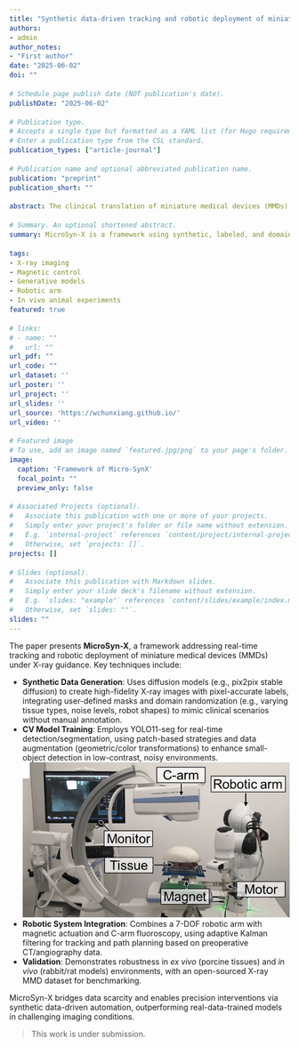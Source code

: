 ```yaml
---
title: "Synthetic data-driven tracking and robotic deployment of miniature medical devices via X-ray imaging"
authors:
- admin
author_notes:
- "First author"
date: "2025-06-02"
doi: ""

# Schedule page publish date (NOT publication's date).
publishDate: "2025-06-02"

# Publication type.
# Accepts a single type but formatted as a YAML list (for Hugo requirements).
# Enter a publication type from the CSL standard.
publication_types: ["article-journal"]

# Publication name and optional abbreviated publication name.
publication: "preprint"
publication_short: ""

abstract: The clinical translation of miniature medical devices (MMDs) for minimally invasive surgery promises transformative advances in biomedical engineering. However, their effective deployment in complex anatomies under real-time X-ray guidance presents challenges like low imaging quality and precise control. Manual identification and operation are labor-intensive and error-prone, while deep learning-based automation is limited by the scarcity of annotated X-ray datasets of MMDs due to costly data collection, laborious annotation, and privacy constraints. Here, we introduce MicroSyn-X, a framework of training computer vision models for robotic teleoperation using synthesized high-fidelity, pixel-accurate labelled, and domain-randomized X-ray images, eliminating manual data curation. The integration of MicroSyn-X into a teleoperated robotic system enables real-time localization and navigation of magnetic soft and liquid MMDs within diverse ex vivo and dynamic in vivo environments, demonstrating robustness under challenging imaging conditions of low contrast, high noise, and occlusion. We also open source the first X-ray MMD dataset to enable benchmarking. Addressing data scarcity and enabling real-time robotic navigation, this work advances robot-assisted minimally invasive surgery toward next-generation precision interventions.

# Summary. An optional shortened abstract.
summary: MicroSyn-X is a framework using synthetic, labeled, and domain-randomized X-ray images to train computer vision models for real-time robotic teleoperation of miniature medical devices (MMDs).

tags:
- X-ray imaging
- Magnetic control
- Generative models
- Robotic arm
- In vivo animal experiments
featured: true

# links:
# - name: ""
#   url: ""
url_pdf: ""
url_code: ""
url_dataset: ''
url_poster: ''
url_project: ''
url_slides: ''
url_source: 'https://wchunxiang.github.io/'
url_video: ''

# Featured image
# To use, add an image named `featured.jpg/png` to your page's folder. 
image:
  caption: 'Framework of Micro-SynX'
  focal_point: ""
  preview_only: false

# Associated Projects (optional).
#   Associate this publication with one or more of your projects.
#   Simply enter your project's folder or file name without extension.
#   E.g. `internal-project` references `content/project/internal-project/index.md`.
#   Otherwise, set `projects: []`.
projects: []

# Slides (optional).
#   Associate this publication with Markdown slides.
#   Simply enter your slide deck's filename without extension.
#   E.g. `slides: "example"` references `content/slides/example/index.md`.
#   Otherwise, set `slides: ""`.
slides: ""
---
```

The paper presents **MicroSyn-X**, a framework addressing real-time tracking and robotic deployment of miniature medical devices (MMDs) under X-ray guidance. Key techniques include:

* **Synthetic Data Generation**: Uses diffusion models (e.g., pix2pix stable diffusion) to create high-fidelity X-ray images with pixel-accurate labels, integrating user-defined masks and domain randomization (e.g., varying tissue types, noise levels, robot shapes) to mimic clinical scenarios without manual annotation.
* **CV Model Training**: Employs YOLO11-seg for real-time detection/segmentation, using patch-based strategies and data augmentation (geometric/color transformations) to enhance small-object detection in low-contrast, noisy environments.
![1](1.JPG)
* **Robotic System Integration**: Combines a 7-DOF robotic arm with magnetic actuation and C-arm fluoroscopy, using adaptive Kalman filtering for tracking and path planning based on preoperative CT/angiography data.
* **Validation**: Demonstrates robustness in *ex vivo* (porcine tissues) and *in vivo* (rabbit/rat models) environments, with an open-sourced X-ray MMD dataset for benchmarking.

MicroSyn-X bridges data scarcity and enables precision interventions via synthetic data-driven automation, outperforming real-data-trained models in challenging imaging conditions.


> This work is under submission.